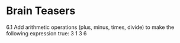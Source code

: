 # Brain Teasers
6.1 Add arithmetic operations (plus, minus, times, divide) to make the following expression true: 3 1 3 6